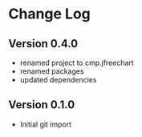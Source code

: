 Change Log
==========

Version 0.4.0
-------------
* renamed project to cmp.jfreechart
* renamed packages
* updated dependencies

Version 0.1.0
-------------
* Initial git import
